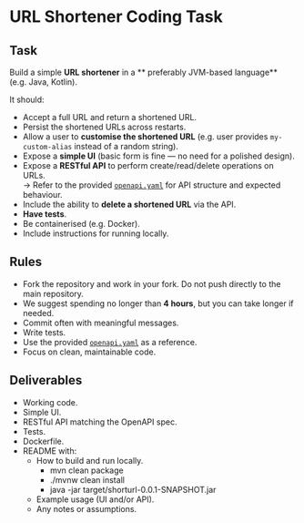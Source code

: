 # URL Shortener Coding Task

## Task

Build a simple **URL shortener** in a ** preferably JVM-based language** (e.g. Java, Kotlin).

It should:

- Accept a full URL and return a shortened URL.
- Persist the shortened URLs across restarts.
- Allow a user to **customise the shortened URL** (e.g. user provides `my-custom-alias` instead of a random string).
- Expose a **simple UI** (basic form is fine — no need for a polished design).
- Expose a **RESTful API** to perform create/read/delete operations on URLs.  
  → Refer to the provided [`openapi.yaml`](./openapi.yaml) for API structure and expected behaviour.
- Include the ability to **delete a shortened URL** via the API.
- **Have tests**.
- Be containerised (e.g. Docker).
- Include instructions for running locally.

## Rules

- Fork the repository and work in your fork. Do not push directly to the main repository.
- We suggest spending no longer than **4 hours**, but you can take longer if needed.
- Commit often with meaningful messages.
- Write tests.
- Use the provided [`openapi.yaml`](./openapi.yaml) as a reference.
- Focus on clean, maintainable code.

## Deliverables

- Working code.
- Simple UI.
- RESTful API matching the OpenAPI spec.
- Tests.
- Dockerfile.
- README with:
  - How to build and run locally.
     -   mvn clean package
     -   ./mvnw clean install
     -  java -jar target/shorturl-0.0.1-SNAPSHOT.jar
  - Example usage (UI and/or API).
  - Any notes or assumptions.
    
